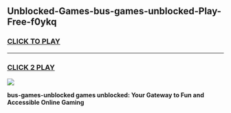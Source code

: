
## Unblocked-Games-bus-games-unblocked-Play-Free-f0ykq
<h3>
<a href="https://premium76.site?title=bus-games-unblocked&ref=23A">CLICK TO PLAY</a></h3>
<hr>

<h3>
<a href="https://premium76.site?title=bus-games-unblocked&ref=23A">CLICK 2 PLAY</a>
  
</h3>

<a href="https://premium76.site?title=bus-games-unblocked&ref=23A"><img src="https://clearcache.store/games.png"></a>


**bus-games-unblocked games unblocked: Your Gateway to Fun and Accessible Online Gaming**
